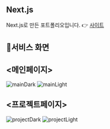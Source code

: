 ## Next.js

Next.js로 만든 포트폴리오입니다.
👉 [사이트]()

## 🌱서비스 화면

## <메인페이지>

![mainDark](https://github.com/CircleSeok/portfolio/assets/107212281/a1dd6bc2-745f-40bf-bacc-dee7dffd6267)
![mainLight](https://github.com/CircleSeok/portfolio/assets/107212281/48232b5d-1634-4dee-ba3f-3fd48dad198a)

## <프로젝트페이지>

![projectDark](https://github.com/CircleSeok/portfolio/assets/107212281/15be9d06-414f-443d-84ba-6aca9d2f0d50)
![projectLight](https://github.com/CircleSeok/portfolio/assets/107212281/03601df6-30c1-475c-b0f4-a1832d4945d8)
